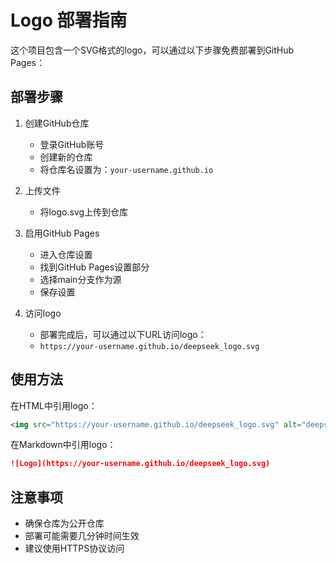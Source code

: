 # Logo 部署指南

这个项目包含一个SVG格式的logo，可以通过以下步骤免费部署到GitHub Pages：

## 部署步骤

1. 创建GitHub仓库
   - 登录GitHub账号
   - 创建新的仓库
   - 将仓库名设置为：`your-username.github.io`

2. 上传文件
   - 将logo.svg上传到仓库

3. 启用GitHub Pages
   - 进入仓库设置
   - 找到GitHub Pages设置部分
   - 选择main分支作为源
   - 保存设置

4. 访问logo
   - 部署完成后，可以通过以下URL访问logo：
   - `https://your-username.github.io/deepseek_logo.svg`

## 使用方法

在HTML中引用logo：
```html
<img src="https://your-username.github.io/deepseek_logo.svg" alt="deepseek_logo">
```

在Markdown中引用logo：
```markdown
![Logo](https://your-username.github.io/deepseek_logo.svg)
```

## 注意事项

- 确保仓库为公开仓库
- 部署可能需要几分钟时间生效
- 建议使用HTTPS协议访问